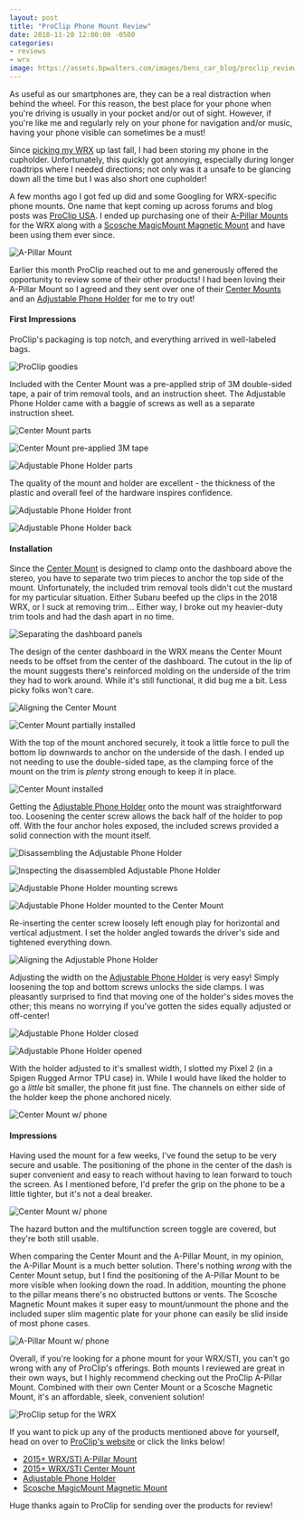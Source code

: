```yaml
---
layout: post
title: "ProClip Phone Mount Review"
date: 2018-11-20 12:00:00 -0500
categories:
- reviews
- wrx
image: https://assets.bpwalters.com/images/bens_car_blog/proclip_review/proclip_center_with_phone.jpg
---
```


<span class="is-first-letter">A</span>s useful as our smartphones are, they can be a real distraction when behind the wheel. For this reason, the best place for your phone when you're driving is usually in your pocket and/or out of sight. However, if you're like me and regularly rely on your phone for navigation and/or music, having your phone visible can sometimes be a must!

Since [picking my WRX](/taking-delivery-of-my-wrx) up last fall, I had been storing my phone in the cupholder. Unfortunately, this quickly got annoying, especially during longer roadtrips where I needed directions; not only was it a unsafe to be glancing down all the time but I was also short one cupholder!

A few months ago I got fed up did and some Googling for WRX-specific phone mounts. One name that kept coming up across forums and blog posts was [ProClip USA](https://proclipusa.com). I ended up purchasing one of their [A-Pillar Mounts](https://www.proclipusa.com/product/804748-proclip-left-mount) for the WRX along with a [Scosche MagicMount Magnetic Mount](https://amzn.to/2DO8K8I) and have been using them ever since.

![A-Pillar Mount](https://assets.bpwalters.com/images/bens_car_blog/proclip_review/apillar_mount.jpg)

Earlier this month ProClip reached out to me and generously offered the opportunity to review some of their other products! I had been loving their A-Pillar Mount so I agreed and they sent over one of their [Center Mounts](https://www.proclipusa.com/product/241507-proclip-center-dash-mount) and an [Adjustable Phone Holder](https://www.proclipusa.com/product/adjustable-phone-holder) for me to try out!

#### First Impressions

ProClip's packaging is top notch, and everything arrived in well-labeled bags.

![ProClip goodies](https://assets.bpwalters.com/images/bens_car_blog/proclip_review/proclip_package_contents.jpg)

Included with the Center Mount was a pre-applied strip of 3M double-sided tape, a pair of trim removal tools, and an instruction sheet. The Adjustable Phone Holder came with a baggie of screws as well as a separate instruction sheet.

![Center Mount parts](https://assets.bpwalters.com/images/bens_car_blog/proclip_review/center_mount_packaging.jpg)

![Center Mount pre-applied 3M tape](https://assets.bpwalters.com/images/bens_car_blog/proclip_review/center_mount_tape.jpg)

![Adjustable Phone Holder parts](https://assets.bpwalters.com/images/bens_car_blog/proclip_review/adjustable_holder_packaging.jpg)


The quality of the mount and holder are excellent - the thickness of the plastic and overall feel of the hardware inspires confidence.

![Adjustable Phone Holder front](https://assets.bpwalters.com/images/bens_car_blog/proclip_review/adjustable_holder_front.jpg)

![Adjustable Phone Holder back](https://assets.bpwalters.com/images/bens_car_blog/proclip_review/adjustable_holder_back.jpg)


#### Installation

Since the [Center Mount](https://www.proclipusa.com/product/241507-proclip-center-dash-mount) is designed to clamp onto the dashboard above the stereo, you have to separate two trim pieces to anchor the top side of the mount. Unfortunately, the included trim removal tools didn't cut the mustard for my particular situation. Either Subaru beefed up the clips in the 2018 WRX, or I suck at removing trim... Either way, I broke out my heavier-duty trim tools and had the dash apart in no time.

![Separating the dashboard panels](https://assets.bpwalters.com/images/bens_car_blog/proclip_review/separating_dashboard.jpg)

The design of the center dashboard in the WRX means the Center Mount needs to be offset from the center of the dashboard. The cutout in the lip of the mount suggests there's reinforced molding on the underside of the trim they had to work around. While it's still functional, it did bug me a bit. Less picky folks won't care.

![Aligning the Center Mount](https://assets.bpwalters.com/images/bens_car_blog/proclip_review/center_mount_alignment.jpg)

![Center Mount partially installed](https://assets.bpwalters.com/images/bens_car_blog/proclip_review/center_mount_partial_install.jpg)

With the top of the mount anchored securely, it took a little force to pull the bottom lip downwards to anchor on the underside of the dash. I ended up not needing to use the double-sided tape, as the clamping force of the mount on the trim is *plenty* strong enough to keep it in place.

![Center Mount installed](https://assets.bpwalters.com/images/bens_car_blog/proclip_review/center_mount_installed.jpg)

Getting the [Adjustable Phone Holder](https://www.proclipusa.com/product/adjustable-phone-holder) onto the mount was straightforward too. Loosening the center screw allows the back half of the holder to pop off. With the four anchor holes exposed, the included screws provided a solid connection with the mount itself.

![Disassembling the Adjustable Phone Holder](https://assets.bpwalters.com/images/bens_car_blog/proclip_review/adjustable_holder_disassembly.jpg)

![Inspecting the disassembled Adjustable Phone Holder](https://assets.bpwalters.com/images/bens_car_blog/proclip_review/adjustable_holder_disassembled.jpg)

![Adjustable Phone Holder mounting screws](https://assets.bpwalters.com/images/bens_car_blog/proclip_review/adjustable_holder_screws.jpg)

![Adjustable Phone Holder mounted to the Center Mount](https://assets.bpwalters.com/images/bens_car_blog/proclip_review/adjustable_holder_mounted.jpg)

Re-inserting the center screw loosely left enough play for horizontal and vertical adjustment. I set the holder angled towards the driver's side and tightened everything down.

![Aligning the Adjustable Phone Holder](https://assets.bpwalters.com/images/bens_car_blog/proclip_review/center_mount_adjustable_holder.jpg)

Adjusting the width on the [Adjustable Phone Holder](https://www.proclipusa.com/product/adjustable-phone-holder) is very easy! Simply loosening the top and bottom screws unlocks the side clamps. I was pleasantly surprised to find that moving one of the holder's sides moves the other; this means no worrying if you've gotten the sides equally adjusted or off-center!

![Adjustable Phone Holder closed](https://assets.bpwalters.com/images/bens_car_blog/proclip_review/adjustable_holder_closed.jpg)

![Adjustable Phone Holder opened](https://assets.bpwalters.com/images/bens_car_blog/proclip_review/adjustable_holder_open.jpg)

With the holder adjusted to it's smallest width, I slotted my Pixel 2 (in a Spigen Rugged Armor TPU case) in. While I would have liked the holder to go a *little* bit smaller, the phone fit just fine. The channels on either side of the holder keep the phone anchored nicely.

![Center Mount w/ phone](https://assets.bpwalters.com/images/bens_car_blog/proclip_review/proclip_center_with_phone_2.jpg)

#### Impressions

Having used the mount for a few weeks, I've found the setup to be very secure and usable. The positioning of the phone in the center of the dash is super convenient and easy to reach without having to lean forward to touch the screen. As I mentioned before, I'd prefer the grip on the phone to be a little tighter, but it's not a deal breaker.

![Center Mount w/ phone](https://assets.bpwalters.com/images/bens_car_blog/proclip_review/proclip_center_with_phone_4.jpg)

The hazard button and the multifunction screen toggle are covered, but they're both still usable.

When comparing the Center Mount and the A-Pillar Mount, in my opinion, the A-Pillar Mount is a much better solution. There's nothing *wrong* with the Center Mount setup, but I find the positioning of the A-Pillar Mount to be more visible when looking down the road. In addition, mounting the phone to the pillar means there's no obstructed buttons or vents. The Scosche Magnetic Mount makes it super easy to mount/unmount the phone and the included super slim magentic plate for your phone can easily be slid inside of most phone cases.

![A-Pillar Mount w/ phone](https://assets.bpwalters.com/images/bens_car_blog/proclip_review/apillar_mount_with_phone.jpg)


Overall, if you're looking for a phone mount for your WRX/STI, you can't go wrong with any of ProClip's offerings. Both mounts I reviewed are great in their own ways, but I highly recommend checking out the ProClip A-Pillar Mount. Combined with their own Center Mount or a Scosche Magnetic Mount, it's an affordable, sleek, convenient solution!

![ProClip setup for the WRX](https://assets.bpwalters.com/images/bens_car_blog/proclip_review/proclip_setup_1.jpg)

If you want to pick up any of the products mentioned above for yourself, head on over to [ProClip's website](https://proclipusa.com) or click the links below!

* [2015+ WRX/STI A-Pillar Mount](https://www.proclipusa.com/product/804748-proclip-left-mount)
* [2015+ WRX/STI Center Mount](https://www.proclipusa.com/product/241507-proclip-center-dash-mount)
* [Adjustable Phone Holder](https://www.proclipusa.com/product/adjustable-phone-holder)
* [Scosche MagicMount Magnetic Mount](https://amzn.to/2DO8K8I)

Huge thanks again to ProClip for sending over the products for review!